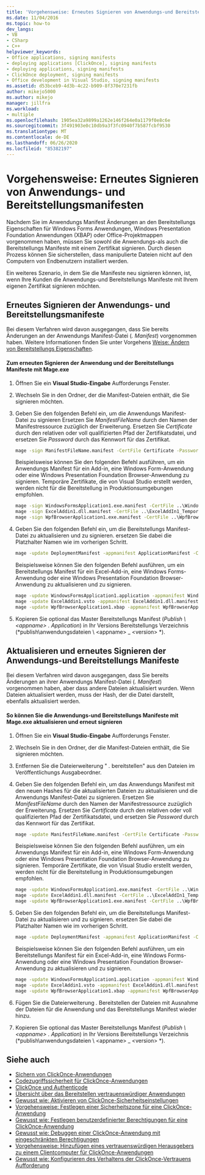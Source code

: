 ```yaml
---
title: 'Vorgehensweise: Erneutes Signieren von Anwendungs-und Bereitstellungs Manifesten | Microsoft-Dokumentation'
ms.date: 11/04/2016
ms.topic: how-to
dev_langs:
- VB
- CSharp
- C++
helpviewer_keywords:
- Office applications, signing manifests
- deploying applications [ClickOnce], signing manifests
- deploying applications, signing manifests
- ClickOnce deployment, signing manifests
- Office development in Visual Studio, signing manifests
ms.assetid: d53bceb9-4d3b-4c22-b909-8f370e7231fb
author: mikejo5000
ms.author: mikejo
manager: jillfra
ms.workload:
- multiple
ms.openlocfilehash: 1905ea32a9899a1262e146f264e0a1179f0e8c6e
ms.sourcegitcommit: 3f491903e0c10db9a3f3fc0940f7b587fcbf9530
ms.translationtype: MT
ms.contentlocale: de-DE
ms.lasthandoff: 06/26/2020
ms.locfileid: "85382197"
---
```

# <a name="how-to-re-sign-application-and-deployment-manifests"></a>Vorgehensweise: Erneutes Signieren von Anwendungs- und Bereitstellungsmanifesten
Nachdem Sie im Anwendungs Manifest Änderungen an den Bereitstellungs Eigenschaften für Windows Forms Anwendungen, Windows Presentation Foundation Anwendungen (XBAP) oder Office-Projektmappen vorgenommen haben, müssen Sie sowohl die Anwendungs-als auch die Bereitstellungs Manifeste mit einem Zertifikat signieren. Durch diesen Prozess können Sie sicherstellen, dass manipulierte Dateien nicht auf den Computern von Endbenutzern installiert werden.

 Ein weiteres Szenario, in dem Sie die Manifeste neu signieren können, ist, wenn Ihre Kunden die Anwendungs-und Bereitstellungs Manifeste mit Ihrem eigenen Zertifikat signieren möchten.

## <a name="re-sign-the-application-and-deployment-manifests"></a>Erneutes Signieren der Anwendungs- und Bereitstellungsmanifeste
 Bei diesem Verfahren wird davon ausgegangen, dass Sie bereits Änderungen an der Anwendungs Manifest-Datei (*. Manifest*) vorgenommen haben. Weitere Informationen finden Sie unter Vorgehens [Weise: Ändern von Bereitstellungs Eigenschaften](https://msdn.microsoft.com/library/66052a3a-8127-4964-8147-2477ef5d1472).

#### <a name="to-re-sign-the-application-and-deployment-manifests-with-mageexe"></a>Zum erneuten Signieren der Anwendung und der Bereitstellungs Manifeste mit Mage.exe

1. Öffnen Sie ein **Visual Studio-Eingabe** Aufforderungs Fenster.

2. Wechseln Sie in den Ordner, der die Manifest-Dateien enthält, die Sie signieren möchten.

3. Geben Sie den folgenden Befehl ein, um die Anwendungs Manifest-Datei zu signieren Ersetzen Sie *ManifestFileName* durch den Namen der Manifestressource zuzüglich der Erweiterung. Ersetzen Sie *Certificate* durch den relativen oder voll qualifizierten Pfad der Zertifikatsdatei, und ersetzen Sie *Password* durch das Kennwort für das Zertifikat.

    ```cmd
    mage -sign ManifestFileName.manifest -CertFile Certificate -Password Password
    ```

     Beispielsweise können Sie den folgenden Befehl ausführen, um ein Anwendungs Manifest für ein Add-in, eine Windows Form-Anwendung oder eine Windows Presentation Foundation Browser-Anwendung zu signieren. Temporäre Zertifikate, die von Visual Studio erstellt werden, werden nicht für die Bereitstellung in Produktionsumgebungen empfohlen.

    ```cmd
    mage -sign WindowsFormsApplication1.exe.manifest -CertFile ..\WindowsFormsApplication1_TemporaryKey.pfx
    mage -sign ExcelAddin1.dll.manifest -CertFile ..\ExcelAddIn1_TemporaryKey.pfx
    mage -sign WpfBrowserApplication1.exe.manifest -CertFile ..\WpfBrowserApplication1_TemporaryKey.pfx
    ```

4. Geben Sie den folgenden Befehl ein, um die Bereitstellungs Manifest-Datei zu aktualisieren und zu signieren. ersetzen Sie dabei die Platzhalter Namen wie im vorherigen Schritt.

    ```cmd
    mage -update DeploymentManifest -appmanifest ApplicationManifest -CertFile Certificate -Password Password
    ```

     Beispielsweise können Sie den folgenden Befehl ausführen, um ein Bereitstellungs Manifest für ein Excel-Add-in, eine Windows Forms-Anwendung oder eine Windows Presentation Foundation Browser-Anwendung zu aktualisieren und zu signieren.

    ```cmd
    mage -update WindowsFormsApplication1.application -appmanifest WindowsFormsApplication1.exe.manifest -CertFile ..\WindowsFormsApplication1_TemporaryKey.pfx
    mage -update ExcelAddin1.vsto -appmanifest ExcelAddin1.dll.manifest -CertFile ..\ExcelAddIn1_TemporaryKey.pfx
    mage -update WpfBrowserApplication1.xbap -appmanifest WpfBrowserApplication1.exe.manifest -CertFile ..\WpfBrowserApplication1_TemporaryKey.pfx
    ```

5. Kopieren Sie optional das Master Bereitstellungs Manifest (*Publish \\ \<appname> . Application*) in Ihr Versions Bereitstellungs Verzeichnis (*publish\anwendungsdateien \\ \<appname> _ \<version> *).

## <a name="update-and-re-sign-the-application-and-deployment-manifests"></a>Aktualisieren und erneutes Signieren der Anwendungs-und Bereitstellungs Manifeste
 Bei diesem Verfahren wird davon ausgegangen, dass Sie bereits Änderungen an ihrer Anwendungs Manifest-Datei (*. Manifest*) vorgenommen haben, aber dass andere Dateien aktualisiert wurden. Wenn Dateien aktualisiert werden, muss der Hash, der die Datei darstellt, ebenfalls aktualisiert werden.

#### <a name="to-update-and-re-sign-the-application-and-deployment-manifests-with-mageexe"></a>So können Sie die Anwendungs-und Bereitstellungs Manifeste mit Mage.exe aktualisieren und erneut signieren

1. Öffnen Sie ein **Visual Studio-Eingabe** Aufforderungs Fenster.

2. Wechseln Sie in den Ordner, der die Manifest-Dateien enthält, die Sie signieren möchten.

3. Entfernen Sie die Dateierweiterung " *.* bereitstellen" aus den Dateien im Veröffentlichungs Ausgabeordner.

4. Geben Sie den folgenden Befehl ein, um das Anwendungs Manifest mit den neuen Hashes für die aktualisierten Dateien zu aktualisieren und die Anwendungs Manifest-Datei zu signieren. Ersetzen Sie *ManifestFileName* durch den Namen der Manifestressource zuzüglich der Erweiterung. Ersetzen Sie *Certificate* durch den relativen oder voll qualifizierten Pfad der Zertifikatsdatei, und ersetzen Sie *Password* durch das Kennwort für das Zertifikat.

    ```cmd
    mage -update ManifestFileName.manifest -CertFile Certificate -Password Password
    ```

     Beispielsweise können Sie den folgenden Befehl ausführen, um ein Anwendungs Manifest für ein Add-in, eine Windows Form-Anwendung oder eine Windows Presentation Foundation Browser-Anwendung zu signieren. Temporäre Zertifikate, die von Visual Studio erstellt werden, werden nicht für die Bereitstellung in Produktionsumgebungen empfohlen.

    ```cmd
    mage -update WindowsFormsApplication1.exe.manifest -CertFile ..\WindowsFormsApplication1_TemporaryKey.pfx
    mage -update ExcelAddin1.dll.manifest -CertFile ..\ExcelAddIn1_TemporaryKey.pfx
    mage -update WpfBrowserApplication1.exe.manifest -CertFile ..\WpfBrowserApplication1_TemporaryKey.pfx
    ```

5. Geben Sie den folgenden Befehl ein, um die Bereitstellungs Manifest-Datei zu aktualisieren und zu signieren. ersetzen Sie dabei die Platzhalter Namen wie im vorherigen Schritt.

    ```cmd
    mage -update DeploymentManifest -appmanifest ApplicationManifest -CertFile Certificate -Password Password
    ```

     Beispielsweise können Sie den folgenden Befehl ausführen, um ein Bereitstellungs Manifest für ein Excel-Add-in, eine Windows Forms-Anwendung oder eine Windows Presentation Foundation Browser-Anwendung zu aktualisieren und zu signieren.

    ```cmd
    mage -update WindowsFormsApplication1.application -appmanifest WindowsFormsApplication1.exe.manifest -CertFile ..\WindowsFormsApplication1_TemporaryKey.pfx
    mage -update ExcelAddin1.vsto -appmanifest ExcelAddin1.dll.manifest -CertFile ..\ExcelAddIn1_TemporaryKey.pfx
    mage -update WpfBrowserApplication1.xbap -appmanifest WpfBrowserApplication1.exe.manifest -CertFile ..\WpfBrowserApplication1_TemporaryKey.pfx
    ```

6. Fügen Sie die Dateierweiterung *.* Bereitstellen der Dateien mit Ausnahme der Dateien für die Anwendung und das Bereitstellungs Manifest wieder hinzu.

7. Kopieren Sie optional das Master Bereitstellungs Manifest (*Publish \\ \<appname> . Application*) in Ihr Versions Bereitstellungs Verzeichnis (*publish\anwendungsdateien \\ \<appname> _ \<version> *).

## <a name="see-also"></a>Siehe auch
- [Sichern von ClickOnce-Anwendungen](../deployment/securing-clickonce-applications.md)
- [Codezugriffssicherheit für ClickOnce-Anwendungen](../deployment/code-access-security-for-clickonce-applications.md)
- [ClickOnce und Authenticode](../deployment/clickonce-and-authenticode.md)
- [Übersicht über das Bereitstellen vertrauenswürdiger Anwendungen](../deployment/trusted-application-deployment-overview.md)
- [Gewusst wie: Aktivieren von ClickOnce-Sicherheitseinstellungen](../deployment/how-to-enable-clickonce-security-settings.md)
- [Vorgehensweise: Festlegen einer Sicherheitszone für eine ClickOnce-Anwendung](../deployment/how-to-set-a-security-zone-for-a-clickonce-application.md)
- [Gewusst wie: Festlegen benutzerdefinierter Berechtigungen für eine ClickOnce-Anwendung](../deployment/how-to-set-custom-permissions-for-a-clickonce-application.md)
- [Gewusst wie: Debuggen einer ClickOnce-Anwendung mit eingeschränkten Berechtigungen](securing-clickonce-applications.md)
- [Vorgehensweise: Hinzufügen eines vertrauenswürdigen Herausgebers zu einem Clientcomputer für ClickOnce-Anwendungen](../deployment/how-to-add-a-trusted-publisher-to-a-client-computer-for-clickonce-applications.md)
- [Gewusst wie: Konfigurieren des Verhaltens der ClickOnce-Vertrauens Aufforderung](../deployment/how-to-configure-the-clickonce-trust-prompt-behavior.md)